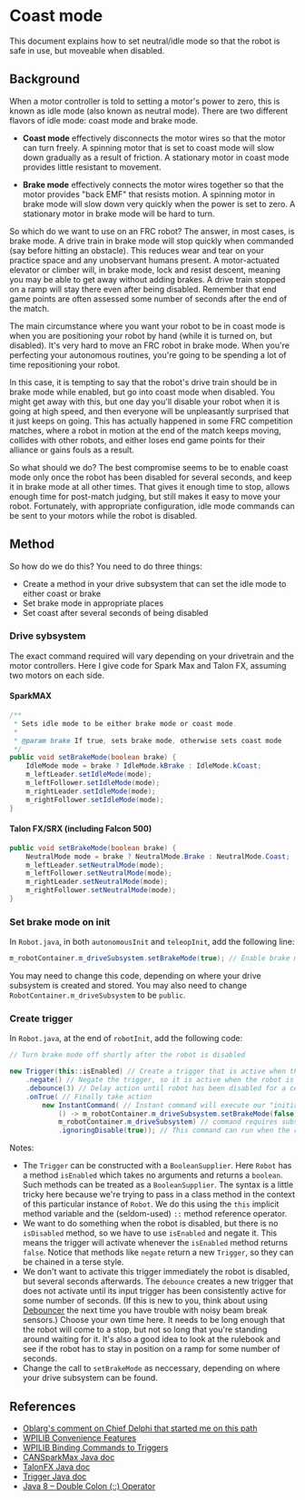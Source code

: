 # Coast mode

This document explains how to set neutral/idle mode so that the robot is safe in use,
but moveable when disabled.

## Background

When a motor controller is told to setting a motor's power to zero, this is known as idle mode (also known as neutral mode).  There are two different flavors of idle mode: coast mode and brake mode.

* **Coast mode** effectively disconnects the motor wires so that the motor can turn freely.  A spinning motor that is set to coast mode will slow down gradually as a result of friction.  A stationary motor in coast mode provides little resistant to movement.

* **Brake mode** effectively connects the motor wires together so that the motor provides "back EMF" that resists motion.  A spinning motor in brake mode will slow down very quickly when the power is set to zero.  A stationary motor in brake mode will be hard to turn.

So which do we want to use on an FRC robot?  The answer, in most cases, is brake mode.  A drive train in brake mode will stop quickly when commanded (say before hitting an obstacle).  This reduces wear and tear on your practice space and any unobservant humans present.  A motor-actuated elevator or climber will, in brake mode, lock and resist descent, meaning you may be able to get away without adding brakes.  A drive train stopped on a ramp will stay there even after being disabled.  Remember that end game points are often assessed some number of seconds after the end of the match.

The main circumstance where you want your robot to be in coast mode is when you are positioning your robot by hand (while it is turned on, but disabled).  It's very hard to move an FRC robot in brake mode.  When you're perfecting your autonomous routines, you're going to be spending a lot of time repositioning your robot.

In this case, it is tempting to say that the robot's drive train should be in brake mode while enabled, but go into coast mode when disabled.  You might get away with this, but one day you'll disable your robot when it is going at high speed, and then everyone will be unpleasantly surprised that it just keeps on going.  This has actually happened in some FRC competition matches, where a robot in motion at the end of the match keeps moving, collides with other robots, and either loses end game points for their alliance or gains fouls as a result.

So what should we do?  The best compromise seems to be to enable coast mode only once the robot has been disabled for several seconds, and keep it in brake mode at all other times.  That gives it enough time to stop, allows enough time for post-match judging, but still makes it easy to move your robot.  Fortunately, with appropriate configuration, idle mode commands can be sent to your motors while the robot is disabled.

## Method

So how do we do this?  You need to do three things:
* Create a method in your drive subsystem that can set the idle mode to either coast or brake
* Set brake mode in appropriate places
* Set coast after several seconds of being disabled

### Drive sybsystem

The exact command required will vary depending on your drivetrain and the motor controllers.  Here I give code for Spark Max and Talon FX, assuming two motors on each side.

#### SparkMAX

```java
/**
 * Sets idle mode to be either brake mode or coast mode.
 *
 * @param brake If true, sets brake mode, otherwise sets coast mode
 */
public void setBrakeMode(boolean brake) {
    IdleMode mode = brake ? IdleMode.kBrake : IdleMode.kCoast;
    m_leftLeader.setIdleMode(mode);
    m_leftFollower.setIdleMode(mode);
    m_rightLeader.setIdleMode(mode);
    m_rightFollower.setIdleMode(mode);
}
```
#### Talon FX/SRX (including Falcon 500)
```java
public void setBrakeMode(boolean brake) {
    NeutralMode mode = brake ? NeutralMode.Brake : NeutralMode.Coast;
    m_leftLeader.setNeutralMode(mode);
    m_leftFollower.setNeutralMode(mode);
    m_rightLeader.setNeutralMode(mode);
    m_rightFollower.setNeutralMode(mode);
}
```

### Set brake mode on init

In `Robot.java`, in both `autonomousInit` and `teleopInit`, add the following line:
```java
m_robotContainer.m_driveSubsystem.setBrakeMode(true); // Enable brake mode
```

You may need to change this code, depending on where your drive subsystem is created and stored.  You may also need to change `RobotContainer.m_driveSubsystem` to be `public`.

### Create trigger

In `Robot.java`, at the end of `robotInit`, add the following code:

```java
// Turn brake mode off shortly after the robot is disabled

new Trigger(this::isEnabled) // Create a trigger that is active when the robot is enabled
    .negate() // Negate the trigger, so it is active when the robot is disabled
    .debounce(3) // Delay action until robot has been disabled for a certain time
    .onTrue( // Finally take action
        new InstantCommand( // Instant command will execute our "initialize" method and finish immediately
            () -> m_robotContainer.m_driveSubsystem.setBrakeMode(false), // Enable coast mode in drive train
            m_robotContainer.m_driveSubsystem) // command requires subsystem
            .ignoringDisable(true)); // This command can run when the robot is disabled
```

Notes:
* The `Trigger` can be constructed with a `BooleanSupplier`.  Here `Robot` has a method `isEnabled` which takes no arguments and returns a `boolean`.  Such methods can be treated as a `BooleanSupplier`.  The syntax is a little tricky here because we're trying to pass in a class method in the context of this particular instance of `Robot`.  We do this using the `this` implicit method variable and the (seldom-used) `::` method reference operator.
* We want to do something when the robot is disabled, but there is no `isDisabled` method, so we have to use `isEnabled` and negate it.  This means the trigger will activate whenever the `isEnabled` method returns `false`.  Notice that methods like `negate` return a new `Trigger`, so they can be chained in a terse style.
* We don't want to activate this trigger immediately the robot is disabled, but several seconds afterwards.  The `debounce` creates a new trigger that does not activate until its input trigger has been consistently active for some number of seconds.  (If this is new to you, think about using [Debouncer](https://first.wpi.edu/wpilib/allwpilib/docs/release/java/edu/wpi/first/math/filter/Debouncer.html#%3Cinit%3E(double)) the next time you have trouble with noisy beam break sensors.)
Choose your own time here.  It needs to be long enough that the robot will come to a stop, but not so long that you're standing around waiting for it.  It's also a good idea to look at the rulebook and see if the robot has to stay in position on a ramp for some number of seconds.
* Change the call to `setBrakeMode` as neccessary, depending on where your drive subsystem can be found.

## References
* [Oblarg's comment on Chief Delphi that started me on this path](https://www.chiefdelphi.com/t/making-carrying-loading-robots-onto-and-off-the-field-safer/413630/51?u=bovlb)
* [WPILIB Convenience Features](https://docs.wpilib.org/en/stable/docs/software/commandbased/convenience-features.html)
* [WPILIB Binding Commands to Triggers](https://docs.wpilib.org/en/stable/docs/software/commandbased/binding-commands-to-triggers.html)
* [CANSparkMax Java doc](https://codedocs.revrobotics.com/java/com/revrobotics/cansparkmax)
* [TalonFX Java doc](https://store.ctr-electronics.com/content/api/java/html/classcom_1_1ctre_1_1phoenix_1_1motorcontrol_1_1can_1_1_talon_f_x.html)
* [Trigger Java doc](https://first.wpi.edu/wpilib/allwpilib/docs/release/java/edu/wpi/first/wpilibj2/command/button/Trigger.html)
* [Java 8 – Double Colon (::) Operator](https://javabydeveloper.com/java-8-double-colon-operator/)
